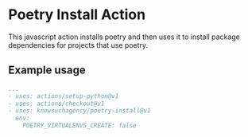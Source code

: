 # Poetry Install Action

This javascript action installs poetry and then uses it to install package dependencies
for projects that use poetry.

## Example usage

```yaml
...
- uses: actions/setup-python@v1
- uses: actions/checkout@v1
- uses: knowsuchagency/poetry-install@v1
  env:
    POETRY_VIRTUALENVS_CREATE: false
```